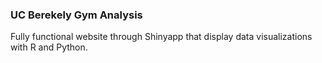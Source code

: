 ### UC Berekely Gym Analysis

Fully functional website through Shinyapp that display data visualizations with R and Python.